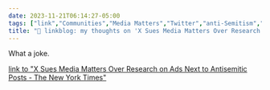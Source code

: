 ```yaml
---
date: 2023-11-21T06:14:27-05:00
tags: ["link","Communities","Media Matters","Twitter","anti-Semitism","Elon Musk"]
title: "🔗 linkblog: my thoughts on 'X Sues Media Matters Over Research on Ads Next to Antisemitic Posts - The New York Times'"
---
```

What a joke.

[link to "X Sues Media Matters Over Research on Ads Next to Antisemitic Posts - The New York Times"](https://www.nytimes.com/2023/11/20/technology/x-sues-media-matters-antisemitic-posts.html)